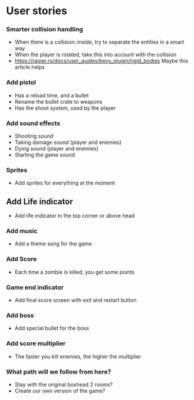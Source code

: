 

# User stories

### Smarter collision handling
- When there is a collision::inside, try to separate the entities in a smart way
- When the player is rotated, take this into account with the collision
- https://rapier.rs/docs/user_guides/bevy_plugin/rigid_bodies Maybe this article helps

### Add pistol
- Has a reload time, and a bullet
- Rename the bullet crate to weapons
- Has the shoot system, used by the player

### Add sound effects
- Shooting sound
- Taking damage sound (player and enemies)
- Dying sound (player and enemies)
- Starting the game sound

### Sprites
- Add sprites for everything at the moment

## Add Life indicator
- Add life indicator in the top corner or above head

### Add music
- Add a theme song for the game

### Add Score
- Each time a zombie is killed, you get some points

### Game end indicator
- Add final score screen with exit and restart button

### Add boss
- Add special bullet for the boss

### Add score multiplier
- The faster you kill enemies, the higher the multiplier

### What path will we follow from here?
- Stay with the original boxhead 2 rooms?
- Create our own version of the game?